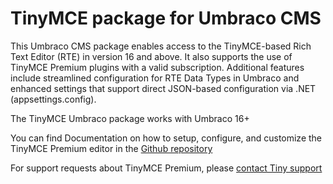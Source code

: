 # TinyMCE package for Umbraco CMS
This Umbraco CMS package enables access to the TinyMCE-based Rich Text Editor (RTE) in version 16 and above. It also supports the use of TinyMCE Premium plugins with a valid subscription. Additional features include streamlined configuration for RTE Data Types in Umbraco and enhanced settings that support direct JSON-based configuration via .NET (appsettings.config).

The TinyMCE Umbraco package works with Umbraco 16+

You can find Documentation on how to setup, configure, and customize the TinyMCE Premium editor in the [Github repository](https://github.com/ProWorksCorporation/TinyMCE-Umbraco)

For support requests about TinyMCE Premium, please [contact Tiny support](https://support.tiny.cloud/)